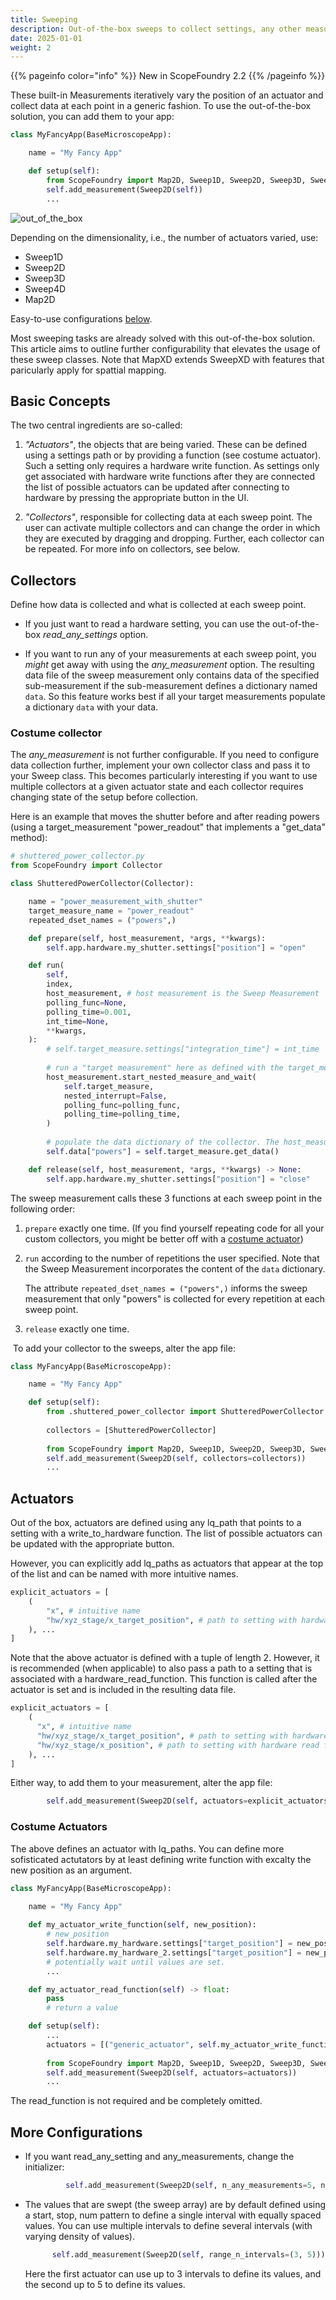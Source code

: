 ```yaml
---
title: Sweeping
description: Out-of-the-box sweeps to collect settings, any other measurement, and more specific data collection.
date: 2025-01-01
weight: 2
---
```


{{% pageinfo color="info" %}}
New in ScopeFoundry 2.2
{{% /pageinfo %}}

These built-in Measurements iteratively vary the position of an actuator and collect data at each point in a generic fashion. To use the out-of-the-box solution, you can add them to your app:

```python
class MyFancyApp(BaseMicroscopeApp):

    name = "My Fancy App"

    def setup(self):
        from ScopeFoundry import Map2D, Sweep1D, Sweep2D, Sweep3D, Sweep4D
        self.add_measurement(Sweep2D(self))
        ...
```

![out_of_the_box](out_of_the_box.png)

Depending on the dimensionality, i.e., the number of actuators varied, use:

   - Sweep1D
   - Sweep2D
   - Sweep3D
   - Sweep4D
   - Map2D

Easy-to-use configurations [below](#more-configurations). 

Most sweeping tasks are already solved with this out-of-the-box solution. This article aims to outline further configurability that elevates the usage of these sweep classes. Note that MapXD extends SweepXD with features that paricularly apply for spattial mapping.

## Basic Concepts

The two central ingredients are so-called:

1. *"Actuators"*, the objects that are being varied. These can be defined using a settings path or by providing a function (see costume actuator). Such a setting only requires a hardware write function. As settings only get associated with hardware write functions after they are connected the list of possible actuators can be updated after connecting to hardware by pressing the appropriate button in the UI.
   
2. *"Collectors"*, responsible for collecting data at each sweep point. The user can activate multiple collectors and can change the order in which they are executed by dragging and dropping. Further, each collector can be repeated. For more info on collectors, see below.

## Collectors

Define how data is collected and what is collected at each sweep point.

- If you just want to read a hardware setting, you can use the out-of-the-box *read_any_settings* option.

- If you want to run any of your measurements at each sweep point, you *might* get away with using the *any_measurement* option. The resulting data file of the sweep measurement only contains data of the specified sub-measurement if the sub-measurement defines a dictionary named `data`. So this feature works best if all your target measurements populate a dictionary `data` with your data.

### Costume collector

The *any_measurement* is not further configurable. If you need to configure data collection further, implement your own collector class and pass it to your Sweep class. This becomes particularly interesting if you want to use multiple collectors at a given actuator state and each collector requires changing state of the setup before collection.

Here is an example that moves the shutter before and after reading powers (using a target_measurement "power_readout" that implements a "get_data" method):

  ```python
  # shuttered_power_collector.py
  from ScopeFoundry import Collector
  
  class ShutteredPowerCollector(Collector):
  
      name = "power_measurement_with_shutter"
      target_measure_name = "power_readout"
      repeated_dset_names = ("powers",)
  
      def prepare(self, host_measurement, *args, **kwargs):
          self.app.hardware.my_shutter.settings["position"] = "open"
  
      def run(
          self,
          index,
          host_measurement, # host measurement is the Sweep Measurement
          polling_func=None,
          polling_time=0.001,
          int_time=None,
          **kwargs,
      ):
          # self.target_measure.settings["integration_time"] = int_time
          
          # run a "target measurement" here as defined with the target_measure_name above
          host_measurement.start_nested_measure_and_wait(
              self.target_measure,
              nested_interrupt=False,
              polling_func=polling_func,
              polling_time=polling_time,
          )
          
          # populate the data dictionary of the collector. The host_measurement, i.e., the Sweep class, will incorporate this data for each repetition and sweep point.
          self.data["powers"] = self.target_measure.get_data()
  
      def release(self, host_measurement, *args, **kwargs) -> None:
          self.app.hardware.my_shutter.settings["position"] = "close"
  ```

  The sweep measurement calls these 3 functions at each sweep point in the following order:

  1. `prepare` exactly one time. (If you find yourself repeating code for all your custom collectors, you might be better off with a [costume actuator](#costume-actuators))

  2. `run` according to the number of repetitions the user specified. Note that the Sweep Measurement incorporates the content of the  `data` dictionary. 

     The attribute `repeated_dset_names = ("powers",)`  informs the sweep measurement that only "powers" is collected for every repetition at each sweep point.

  3. `release` exactly one time.

​	To add your collector to the sweeps, alter the app file:

```python
class MyFancyApp(BaseMicroscopeApp):

    name = "My Fancy App"

    def setup(self):
        from .shuttered_power_collector import ShutteredPowerCollector
        
        collectors = [ShutteredPowerCollector]
        
        from ScopeFoundry import Map2D, Sweep1D, Sweep2D, Sweep3D, Sweep4D
        self.add_measurement(Sweep2D(self, collectors=collectors))
        ...
```

## Actuators

Out of the box, actuators are defined using any lq_path that points to a setting with a write_to_hardware function. The list of possible actuators can be updated with the appropriate button.

However, you can explicitly add lq_paths as actuators that appear at the top of the list and can be named with more intuitive names.

```python
explicit_actuators = [
    (
        "x", # intuitive name
        "hw/xyz_stage/x_target_position", # path to setting with hardware write function
    ), ...
]
```

Note that the above actuator is defined with a tuple of length 2. However, it is recommended (when applicable) to also pass a path to a setting that is associated with a hardware_read_function. This function is called after the actuator is set and is included in the resulting data file.

```python
explicit_actuators = [
    (
      "x", # intuitive name
      "hw/xyz_stage/x_target_position", # path to setting with hardware write function
      "hw/xyz_stage/x_position", # path to setting with hardware read function
    ), ...
]
```

Either way, to add them to your measurement, alter the app file:

```python
        self.add_measurement(Sweep2D(self, actuators=explicit_actuators))
```

### Costume Actuators

The above defines an actuator with lq_paths. You can define more sofisticated actutators by at least defining write function with excalty the new position as an argument. 

```python
class MyFancyApp(BaseMicroscopeApp):

    name = "My Fancy App"
    
    def my_actuator_write_function(self, new_position):
        # new_position 
        self.hardware.my_hardware.settings["target_position"] = new_position
        self.hardware.my_hardware_2.settings["target_position"] = new_position ** 2
        # potentially wait until values are set.
        ...

    def my_actuator_read_function(self) -> float:
        pass
        # return a value

    def setup(self):
        ...
        actuators = [("generic_actuator", self.my_actuator_write_function, self.my_actuator_read_function),]
        
        from ScopeFoundry import Map2D, Sweep1D, Sweep2D, Sweep3D, Sweep4D
        self.add_measurement(Sweep2D(self, actuators=actuators))
        ...
```
The read_function is not required and be completely omitted.

## More Configurations

- If you want read_any_setting and any_measurements, change the initializer:

  ```python
           self.add_measurement(Sweep2D(self, n_any_measurements=5, n_read_any_settings=5))
  ```

- The values that are swept (the sweep array) are by default defined using a start, stop, num pattern to define a single interval with equally spaced values. You can use multiple intervals to define several intervals (with varying density of values).
  ```python
        self.add_measurement(Sweep2D(self, range_n_intervals=(3, 5)))
  ```
  Here the first actuator can use up to 3 intervals to define its values, and the second up to 5 to define its values.
